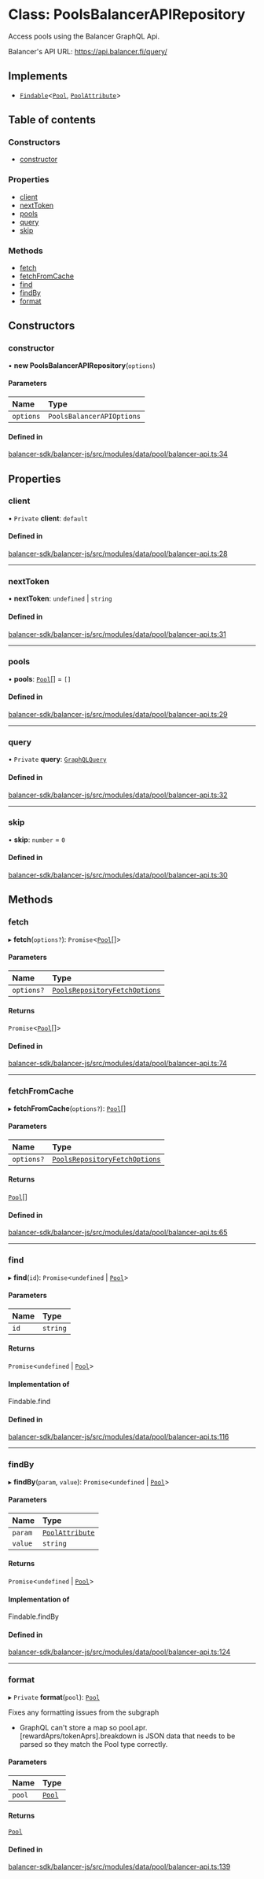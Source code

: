 # Class: PoolsBalancerAPIRepository

Access pools using the Balancer GraphQL Api.

Balancer's API URL: https://api.balancer.fi/query/

## Implements

- [`Findable`](../interfaces/Findable.md)<[`Pool`](../interfaces/Pool.md), [`PoolAttribute`](../modules.md#poolattribute)\>

## Table of contents

### Constructors

- [constructor](PoolsBalancerAPIRepository.md#constructor)

### Properties

- [client](PoolsBalancerAPIRepository.md#client)
- [nextToken](PoolsBalancerAPIRepository.md#nexttoken)
- [pools](PoolsBalancerAPIRepository.md#pools)
- [query](PoolsBalancerAPIRepository.md#query)
- [skip](PoolsBalancerAPIRepository.md#skip)

### Methods

- [fetch](PoolsBalancerAPIRepository.md#fetch)
- [fetchFromCache](PoolsBalancerAPIRepository.md#fetchfromcache)
- [find](PoolsBalancerAPIRepository.md#find)
- [findBy](PoolsBalancerAPIRepository.md#findby)
- [format](PoolsBalancerAPIRepository.md#format)

## Constructors

### constructor

• **new PoolsBalancerAPIRepository**(`options`)

#### Parameters

| Name | Type |
| :------ | :------ |
| `options` | `PoolsBalancerAPIOptions` |

#### Defined in

[balancer-sdk/balancer-js/src/modules/data/pool/balancer-api.ts:34](https://github.com/balancer-labs/balancer-sdk/blob/c094037b/balancer-js/src/modules/data/pool/balancer-api.ts#L34)

## Properties

### client

• `Private` **client**: `default`

#### Defined in

[balancer-sdk/balancer-js/src/modules/data/pool/balancer-api.ts:28](https://github.com/balancer-labs/balancer-sdk/blob/c094037b/balancer-js/src/modules/data/pool/balancer-api.ts#L28)

___

### nextToken

• **nextToken**: `undefined` \| `string`

#### Defined in

[balancer-sdk/balancer-js/src/modules/data/pool/balancer-api.ts:31](https://github.com/balancer-labs/balancer-sdk/blob/c094037b/balancer-js/src/modules/data/pool/balancer-api.ts#L31)

___

### pools

• **pools**: [`Pool`](../interfaces/Pool.md)[] = `[]`

#### Defined in

[balancer-sdk/balancer-js/src/modules/data/pool/balancer-api.ts:29](https://github.com/balancer-labs/balancer-sdk/blob/c094037b/balancer-js/src/modules/data/pool/balancer-api.ts#L29)

___

### query

• `Private` **query**: [`GraphQLQuery`](../interfaces/GraphQLQuery.md)

#### Defined in

[balancer-sdk/balancer-js/src/modules/data/pool/balancer-api.ts:32](https://github.com/balancer-labs/balancer-sdk/blob/c094037b/balancer-js/src/modules/data/pool/balancer-api.ts#L32)

___

### skip

• **skip**: `number` = `0`

#### Defined in

[balancer-sdk/balancer-js/src/modules/data/pool/balancer-api.ts:30](https://github.com/balancer-labs/balancer-sdk/blob/c094037b/balancer-js/src/modules/data/pool/balancer-api.ts#L30)

## Methods

### fetch

▸ **fetch**(`options?`): `Promise`<[`Pool`](../interfaces/Pool.md)[]\>

#### Parameters

| Name | Type |
| :------ | :------ |
| `options?` | [`PoolsRepositoryFetchOptions`](../interfaces/PoolsRepositoryFetchOptions.md) |

#### Returns

`Promise`<[`Pool`](../interfaces/Pool.md)[]\>

#### Defined in

[balancer-sdk/balancer-js/src/modules/data/pool/balancer-api.ts:74](https://github.com/balancer-labs/balancer-sdk/blob/c094037b/balancer-js/src/modules/data/pool/balancer-api.ts#L74)

___

### fetchFromCache

▸ **fetchFromCache**(`options?`): [`Pool`](../interfaces/Pool.md)[]

#### Parameters

| Name | Type |
| :------ | :------ |
| `options?` | [`PoolsRepositoryFetchOptions`](../interfaces/PoolsRepositoryFetchOptions.md) |

#### Returns

[`Pool`](../interfaces/Pool.md)[]

#### Defined in

[balancer-sdk/balancer-js/src/modules/data/pool/balancer-api.ts:65](https://github.com/balancer-labs/balancer-sdk/blob/c094037b/balancer-js/src/modules/data/pool/balancer-api.ts#L65)

___

### find

▸ **find**(`id`): `Promise`<`undefined` \| [`Pool`](../interfaces/Pool.md)\>

#### Parameters

| Name | Type |
| :------ | :------ |
| `id` | `string` |

#### Returns

`Promise`<`undefined` \| [`Pool`](../interfaces/Pool.md)\>

#### Implementation of

Findable.find

#### Defined in

[balancer-sdk/balancer-js/src/modules/data/pool/balancer-api.ts:116](https://github.com/balancer-labs/balancer-sdk/blob/c094037b/balancer-js/src/modules/data/pool/balancer-api.ts#L116)

___

### findBy

▸ **findBy**(`param`, `value`): `Promise`<`undefined` \| [`Pool`](../interfaces/Pool.md)\>

#### Parameters

| Name | Type |
| :------ | :------ |
| `param` | [`PoolAttribute`](../modules.md#poolattribute) |
| `value` | `string` |

#### Returns

`Promise`<`undefined` \| [`Pool`](../interfaces/Pool.md)\>

#### Implementation of

Findable.findBy

#### Defined in

[balancer-sdk/balancer-js/src/modules/data/pool/balancer-api.ts:124](https://github.com/balancer-labs/balancer-sdk/blob/c094037b/balancer-js/src/modules/data/pool/balancer-api.ts#L124)

___

### format

▸ `Private` **format**(`pool`): [`Pool`](../interfaces/Pool.md)

Fixes any formatting issues from the subgraph
 - GraphQL can't store a map so pool.apr.[rewardAprs/tokenAprs].breakdown
   is JSON data that needs to be parsed so they match the Pool type correctly.

#### Parameters

| Name | Type |
| :------ | :------ |
| `pool` | [`Pool`](../interfaces/Pool.md) |

#### Returns

[`Pool`](../interfaces/Pool.md)

#### Defined in

[balancer-sdk/balancer-js/src/modules/data/pool/balancer-api.ts:139](https://github.com/balancer-labs/balancer-sdk/blob/c094037b/balancer-js/src/modules/data/pool/balancer-api.ts#L139)
